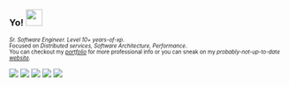 <!--**dnovac/dnovac** is a ✨ _special_ ✨ repository because its `README.md` (this file) appears on your GitHub profile.-->

### Yo! <img src="https://raw.githubusercontent.com/MartinHeinz/MartinHeinz/master/wave.gif" width="30px">

<sub><sup>_Sr. Software Engineer. Level 10+ years-of-xp_.</br> Focused on _Distributed services, Software Architecture, Performance_.</sup></sub></br>
<sub><sup>You can checkout my _[portfolio](https://portfolio-v2-jsai.vercel.app/)_ for more professional info or you can sneak on my _probably-not-up-to-date [website](https://www.dan-novac.com)._<sub><sup>


![](https://img.shields.io/badge/node.js-informational?style=flat&logo=javascript&logoColor=green&color=03045E)
![](https://img.shields.io/badge/typescript-informational?style=flat&logo=typescript&logoColor=blue&color=023E8A)
![](https://img.shields.io/badge/aws-informational?style=flat&logo=amp&logoColor=yellow&color=0096C7)
![](https://img.shields.io/badge/docker-informational?style=flat&logo=docker&logoColor=blue&color=00B4D8)
![](https://img.shields.io/badge/java-informational?style=flat&logo=coffeescript&logoColor=gray&color=CAF0F8)


 <!-- ## &#x1f4c8; GitHub Stats -->
 <!-- [![Readme Card](https://github-readme-stats.vercel.app/api/pin/?username=dnovac&repo=batch-jobs&show_icons=true&theme=highcontrast)](https://github.com/dnovac/batch-jobs) <br> -->
 <!-- [![Readme Card](https://github-readme-stats.vercel.app/api/pin/?username=dnovac&repo=simple-tasks&show_icons=true&theme=highcontrast)](https://github.com/dnovac/simple-tasks) <br> -->
 <!-- [![My GitHub stats](https://github-readme-stats.vercel.app/api?username=dnovac&show_icons=true&theme=highcontrast)](https://github.com/dnovac) <br> -->
 <!--[![Top Languages](https://github-readme-stats.vercel.app/api/top-langs/?username=dnovac&show_icons=true&theme=dracula)](https://github.com/anuraghazra/github-readme-stats)-->


<!--Here are some ideas to get you started:

- 🔭 I’m currently working on ...
- 🌱 I’m currently learning ...
- 👯 I’m looking to collaborate on ...
- 🤔 I’m looking for help with ...
- 💬 Ask me about ...
- 📫 How to reach me: ...
- 😄 Pronouns: ...
- ⚡ Fun fact: ...
-->

<!-- Resources -->
<!-- Icons: https://simpleicons.org/ -->
<!-- GitHub Stats: https://github.com/anuraghazra/github-readme-stats -->
<!-- Emojis: https://emojipedia.org/emoji/ -->
<!-- HTML Emojis: https://www.fileformat.info/index.htm -->
<!-- Shields: https://shields.io/ -->
<!-- Awesome GitHub Profile README: https://github.com/abhisheknaiidu/awesome-github-profile-readme -->

